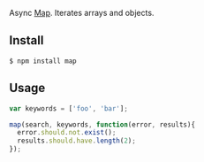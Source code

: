 Async [Map](http://en.wikipedia.org/wiki/Map_\(higher-order_function\)). Iterates arrays and objects.

## Install
```
$ npm install map
```

## Usage
```js
var keywords = ['foo', 'bar'];

map(search, keywords, function(error, results){
  error.should.not.exist();
  results.should.have.length(2);
});
```
